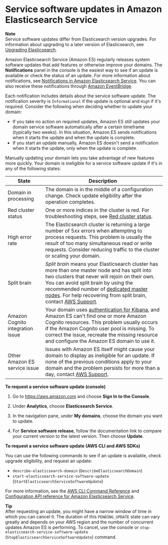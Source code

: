 # Service software updates in Amazon Elasticsearch Service<a name="es-service-software"></a>

**Note**  
Service software updates differ from Elasticsearch version upgrades\. For information about upgrading to a later version of Elasticsearch, see [Upgrading Elasticsearch](es-version-migration.md)\.

Amazon Elasticsearch Service \(Amazon ES\) regularly releases system software updates that add features or otherwise improve your domains\. The **Notifications** panel in the console is the easiest way to see if an update is available or check the status of an update\. For more information about notifications, see [Notifications in Amazon Elasticsearch Service](es-managedomains-notifications.md)\. You can also receive these notifications through [Amazon EventBridge](https://docs.aws.amazon.com/eventbridge/latest/userguide/create-eventbridge-rule.html)\.

Each notification includes details about the service software update\. The notification severity is `Informational` if the update is optional and `High` if it's required\. Consider the following when deciding whether to update your domain:
+ If you take no action on required updates, Amazon ES still updates your domain service software automatically after a certain timeframe \(typically two weeks\)\. In this situation, Amazon ES sends notifications when it starts the update and when the update is complete\.
+ If you start an update manually, Amazon ES doesn't send a notification when it starts the update, only when the update is complete\.

Manually updating your domain lets you take advantage of new features more quickly\. Your domain is ineligible for a service software update if it's in any of the following states:


| State | Description | 
| --- | --- | 
| Domain in processing |  The domain is in the middle of a configuration change\. Check update eligibility after the operation completes\.  | 
| Red cluster status |  One or more indices in the cluster is red\. For troubleshooting steps, see [Red cluster status](aes-handling-errors.md#aes-handling-errors-red-cluster-status)\.  | 
| High error rate |  The Elasticsearch cluster is returning a large number of 5*xx* errors when attempting to process requests\. This problem is usually the result of too many simultaneous read or write requests\. Consider reducing traffic to the cluster or scaling your domain\.  | 
| Split brain |  *Split brain* means your Elasticsearch cluster has more than one master node and has split into two clusters that never will rejoin on their own\. You can avoid split brain by using the recommended number of [dedicated master nodes](es-managedomains-dedicatedmasternodes.md)\. For help recovering from split brain, contact [AWS Support](https://console.aws.amazon.com/support/home)\.  | 
| Amazon Cognito integration issue |  Your domain uses [authentication for Kibana](es-cognito-auth.md), and Amazon ES can't find one or more Amazon Cognito resources\. This problem usually occurs if the Amazon Cognito user pool is missing\. To correct the issue, recreate the missing resource and configure the Amazon ES domain to use it\.  | 
| Other Amazon ES service issue |  Issues with Amazon ES itself might cause your domain to display as ineligible for an update\. If none of the previous conditions apply to your domain and the problem persists for more than a day, contact [AWS Support](https://console.aws.amazon.com/support/home)\.  | 

**To request a service software update \(console\)**

1. Go to [https://aws\.amazon\.com](https://aws.amazon.com) and choose **Sign In to the Console**\.

1. Under **Analytics**, choose **Elasticsearch Service**\.

1. In the navigation pane, under **My domains**, choose the domain you want to update\.

1. For **Service software release**, follow the documentation link to compare your current version to the latest version\. Then choose **Update**\.

**To request a service software update \(AWS CLI and AWS SDKs\)**

You can use the following commands to see if an update is available, check upgrade eligibility, and request an update:
+ `describe-elasticsearch-domain` \(`DescribeElasticsearchDomain`\)
+ `start-elasticsearch-service-software-update` \(`StartElasticsearchServiceSoftwareUpdate`\)

For more information, see the [AWS CLI Command Reference](https://docs.aws.amazon.com/cli/latest/reference/) and [Configuration API reference for Amazon Elasticsearch Service](es-configuration-api.md)\.

**Tip**  
After requesting an update, you might have a narrow window of time in which you can cancel it\. The duration of this `PENDING_UPDATE` state can vary greatly and depends on your AWS region and the number of concurrent updates Amazon ES is performing\. To cancel, use the console or `stop-elasticsearch-service-software-update` \(`StopElasticsearchServiceSoftwareUpdate`\) command\.

